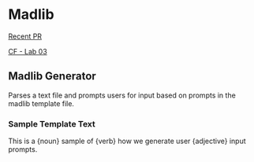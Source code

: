 # Madlib

[Recent PR](https://github.com/idcargill/madlib-cli/pull/1)

[CF - Lab 03](https://canvas.instructure.com/courses/3826570/assignments/26339099?return_to=https%3A%2F%2Fcanvas.instructure.com%2Fcalendar%23view_name%3Dmonth%26view_start%3D2021-12-08)

## Madlib Generator

Parses a text file and prompts users for input based on prompts in the madlib template file.  

### Sample Template Text

This is a {noun} sample of {verb} how we generate user {adjective} input prompts.
